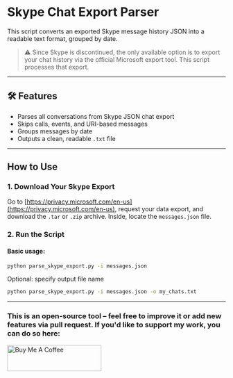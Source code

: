 # Skype Chat Export Parser

This script converts an exported Skype message history JSON into a readable text format, grouped by date.

> ⚠️ Since Skype is discontinued, the only available option is to export your chat history via the official Microsoft export tool. This script processes that export.

---

## 🛠 Features

- Parses all conversations from Skype JSON chat export
- Skips calls, events, and URI-based messages
- Groups messages by date
- Outputs a clean, readable `.txt` file

---

## How to Use

### 1. Download Your Skype Export

Go to [https://privacy.microsoft.com/en-us](https://privacy.microsoft.com/en-us), request your data export, and download the `.tar` or `.zip` archive. Inside, locate the `messages.json` file.

### 2. Run the Script

#### Basic usage:

```bash
python parse_skype_export.py -i messages.json
```

Optional: specify output file name

```bash
python parse_skype_export.py -i messages.json -o my_chats.txt
```

---

### This is an open-source tool – feel free to improve it or add new features via pull request. If you'd like to support my work, you can do so here:

<a href="https://www.buymeacoffee.com/slizradovas" target="_blank"><img src="https://cdn.buymeacoffee.com/buttons/v2/default-yellow.png" alt="Buy Me A Coffee" style="height: 60px !important;width: 217px !important;" ></a>
